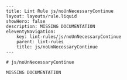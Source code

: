 
			---
			title: Lint Rule js/noUnNecessaryContinue
			layout: layouts/rule.liquid
			showHero: false
			description: MISSING DOCUMENTATION
			eleventyNavigation:
				key: lint-rules/js/noUnNecessaryContinue
				parent: lint-rules
				title: js/noUnNecessaryContinue
			---

			# js/noUnNecessaryContinue

			MISSING DOCUMENTATION
		